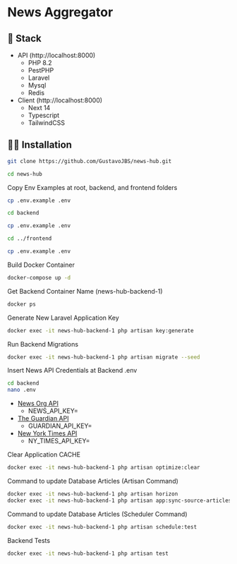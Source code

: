 # News Aggregator

## 🍬 Stack

* API (http://localhost:8000)
  * PHP 8.2
  * PestPHP
  * Laravel 
  * Mysql
  * Redis
* Client (http://localhost:8000)
  * Next 14
  * Typescript
  * TailwindCSS

## 🧑‍💻 Installation

```bash
git clone https://github.com/GustavoJBS/news-hub.git

cd news-hub
```

Copy Env Examples at root, backend, and frontend folders

```bash
cp .env.example .env

cd backend

cp .env.example .env

cd ../frontend

cp .env.example .env
```


Build Docker Container

```bash
docker-compose up -d
```

Get Backend Container Name (news-hub-backend-1)

```bash
docker ps
```

Generate New Laravel Application Key

```bash
docker exec -it news-hub-backend-1 php artisan key:generate
```

Run Backend Migrations

```bash
docker exec -it news-hub-backend-1 php artisan migrate --seed
```

Insert News API Credentials at Backend .env

```bash
cd backend
nano .env
```

* [News Org API](https://newsapi.org/)
  * NEWS_API_KEY=
* [The Guardian API](https://open-platform.theguardian.com/)
  * GUARDIAN_API_KEY=
* [New York Times API](https://developer.nytimes.com/)
  * NY_TIMES_API_KEY=

Clear Application CACHE

```bash
docker exec -it news-hub-backend-1 php artisan optimize:clear
```

Command to update Database Articles (Artisan Command)

```bash
docker exec -it news-hub-backend-1 php artisan horizon
docker exec -it news-hub-backend-1 php artisan app:sync-source-articles-from-apis
```

Command to update Database Articles (Scheduler Command)

```bash
docker exec -it news-hub-backend-1 php artisan schedule:test
```

Backend Tests

```bash
docker exec -it news-hub-backend-1 php artisan test
```

